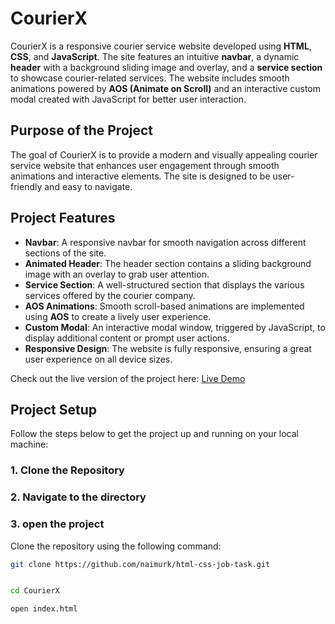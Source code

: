 # CourierX

CourierX is a responsive courier service website developed using **HTML**, **CSS**, and **JavaScript**. The site features an intuitive **navbar**, a dynamic **header** with a background sliding image and overlay, and a **service section** to showcase courier-related services. The website includes smooth animations powered by **AOS (Animate on Scroll)** and an interactive custom modal created with JavaScript for better user interaction.

## Purpose of the Project

The goal of CourierX is to provide a modern and visually appealing courier service website that enhances user engagement through smooth animations and interactive elements. The site is designed to be user-friendly and easy to navigate.

## Project Features

- **Navbar**: A responsive navbar for smooth navigation across different sections of the site.
- **Animated Header**: The header section contains a sliding background image with an overlay to grab user attention.
- **Service Section**: A well-structured section that displays the various services offered by the courier company.
- **AOS Animations**: Smooth scroll-based animations are implemented using **AOS** to create a lively user experience.
- **Custom Modal**: An interactive modal window, triggered by JavaScript, to display additional content or prompt user actions.
- **Responsive Design**: The website is fully responsive, ensuring a great user experience on all device sizes.

Check out the live version of the project here: [Live Demo](https://gleaming-custard-b0963a.netlify.app/)

## Project Setup

Follow the steps below to get the project up and running on your local machine:

### 1. Clone the Repository
### 2. Navigate to the directory 
### 3. open the project

Clone the repository using the following command:

```bash
git clone https://github.com/naimurk/html-css-job-task.git


cd CourierX

open index.html

```
